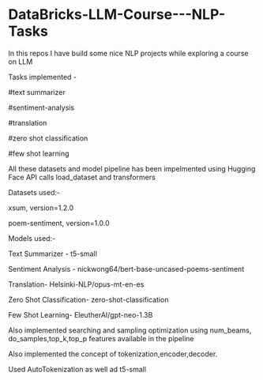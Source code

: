 # DataBricks-LLM-Course---NLP-Tasks
In this repos I have build some nice NLP projects while exploring a course on LLM

Tasks implemented - 

#text summarizer 

#sentiment-analysis 

#translation

#zero shot classification

#few shot learning

All these datasets and model pipeline has been impelmented using Hugging Face API calls load_dataset and transformers

Datasets used:-

xsum, version=1.2.0

poem-sentiment, version=1.0.0


Models used:-

Text Summarizer - t5-small

Sentiment Analysis -  nickwong64/bert-base-uncased-poems-sentiment

Translation- Helsinki-NLP/opus-mt-en-es 

Zero Shot Classification- zero-shot-classification

Few Shot Learning- EleutherAI/gpt-neo-1.3B

Also implemented searching and sampling optimization using num_beams, do_samples,top_k,top_p features available in the pipeline

Also implemented the concept of tokenization,encoder,decoder.

Used AutoTokenization as well ad t5-small
